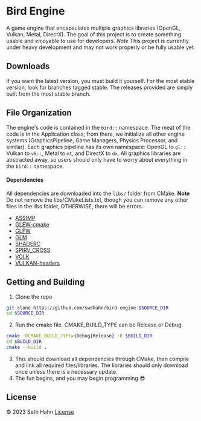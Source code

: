 # Bird Engine
A game engine that encapsulates multiple graphics libraries (OpenGL, Vulkan, Metal, DirectX). The goal of this project is to create something usable and enjoyable to use for developers. 
*Note* This project is currently under heavy development and may not work properly or be fully usable yet.

## Downloads
If you want the latest version, you must build it yourself. For the most stable version, look for branches tagged stable. The releases provided are simply built from the most stable branch.


## File Organization
The engine's code is contained in the `bird::` namespace. The meat of the code is in the Application class; from there, we initialize all other engine systems (GraphicsPipeline, Game Managers, Physics Processor, and similar). Each graphics pipeline has its own namespace: OpenGL to `gl::` Vulkan to `vk::`, Metal to `mt`, and DirectX to `dx`. All graphics libraries are abstracted away, so users should only have to worry about everything in the `bird::` namespace.

#### Dependencies
All dependencies are downloaded into the `libs/` folder from CMake. **Note** Do not remove the libs/CMakeLists.txt, though you can remove any other files in the libs folder, OTHERWISE, there will be errors.
- [ASSIMP](https://github.com/assimp/assimp)
- [GLEW-cmake](https://github.com/Perlmint/glew-cmake)
- [GLFW](https://github.com/glfw/glfw)
- [GLM](https://github.com/g-truc/glm)
- [SHADERC](https://github.com/google/shaderc)
- [SPIRV_CROSS](https://github.com/KhronosGroup/SPIRV-Cross)
- [VOLK](https://github.com/zeux/volk)
- [VULKAN-headers](https://github.com/KhronosGroup/Vulkan-Headers)

## Getting and Building
1. Clone the repo
```bash
git clone https://github.com/swdhahn/bird-engine $SOURCE_DIR
cd $SOURCE_DIR
```
2. Run the cmake file. CMAKE_BUILD_TYPE can be Release or Debug.
```bash
cmake -DCMAKE_BUILD_TYPE={Debug|Release} -B $BUILD_DIR
cd $BUILD_DIR
cmake --build .
```
3. This should download all dependencies through CMake, then compile and link all required files/libraries. The libraries should only download once unless there is a necessary update.
4. The fun begins, and you may begin programming 😎

## License
© 2023 Seth Hahn
[License](https://github.com/swdhahn/bird-engine/blob/main/LICENSE)
